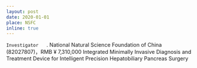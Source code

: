 ```yaml
---
layout: post
date: 2020-01-01
place: NSFC
inline: true
---
```


`Investigator	`.
National Natural Science Foundation of China (82027807)，RMB ¥ 7,310,000
Integrated Minimally Invasive Diagnosis and Treatment Device for Intelligent Precision Hepatobiliary Pancreas Surgery
